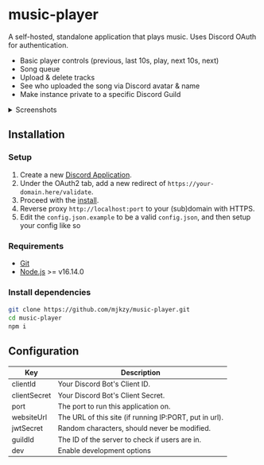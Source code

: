 # music-player

A self-hosted, standalone application that plays music. Uses Discord OAuth for authentication.

- Basic player controls (previous, last 10s, play, next 10s, next)
- Song queue
- Upload & delete tracks
- See who uploaded the song via Discord avatar & name
- Make instance private to a specific Discord Guild

<details>
  <summary>Screenshots</summary>

### Home:
![index](./.github/index.png)

### Player (PC):
![error](./.github/player.png)

### Player (Mobile):
![error](./.github/playermobile.png)

### Error:
![error](./.github/error.png)
</details>

## Installation

### Setup
1. Create a new [Discord Application](https://discord.com/developers/applications).
2. Under the OAuth2 tab, add a new redirect of `https://your-domain.here/validate`.
3. Proceed with the [install](#install).
4. Reverse proxy `http://localhost:port` to your (sub)domain with HTTPS.
5. Edit the `config.json.example` to be a valid `config.json`, and then setup your config like so

### Requirements
- [Git](https://git-scm.com/)
- [Node.js](https://nodejs.org/) >= v16.14.0

### Install dependencies

```bash
git clone https://github.com/mjkzy/music-player.git
cd music-player
npm i
```

## Configuration

| Key             | Description                                                                          |
| --------------- | ------------------------------------------------------------------------------------ |
| clientId        | Your Discord Bot's Client ID.                                                        |
| clientSecret    | Your Discord Bot's Client Secret.                                                    |
| port            | The port to run this application on.                                                 |
| websiteUrl      | The URL of this site (if running IP:PORT, put in url).                               |
| jwtSecret       | Random characters, should never be modified.                                         |
| guildId         | The ID of the server to check if users are in.                                       |
| dev             | Enable development options                                                           |
